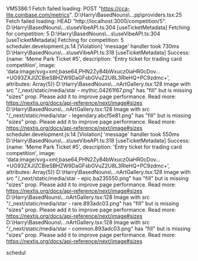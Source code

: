 VM5386:1 Fetch failed loading: POST "https://cca-lite.coinbase.com/metrics".
D:\Harry\BasedNouns\…pp\providers.tsx:25 Fetch failed loading: HEAD "http://localhost:3000/competition/5".
D:\Harry\BasedNouns\…s\useVibeAPI.ts:304 [useTicketMetadata] Fetching for competition: 5
D:\Harry\BasedNouns\…s\useVibeAPI.ts:304 [useTicketMetadata] Fetching for competition: 5
scheduler.development.js:14 [Violation] 'message' handler took 730ms
D:\Harry\BasedNouns\…s\useVibeAPI.ts:318 [useTicketMetadata] Success: 
{name: 'Meme Park Ticket #5', description: 'Entry ticket for trading card competition', image: 'data:image/svg+xml;base64,PHN2ZyB4bWxucz0iaHR0cDov…+UG93ZXJlZCBieSBHZW9DaGFsbGVuZ2U8L3RleHQ+PC9zdmc+', attributes: Array(5)}
D:\Harry\BasedNouns\…nArtGallery.tsx:128 Image with src "/_next/static/media/star - mythic.04261f67.png" has "fill" but is missing "sizes" prop. Please add it to improve page performance. Read more: https://nextjs.org/docs/api-reference/next/image#sizes
D:\Harry\BasedNouns\…nArtGallery.tsx:128 Image with src "/_next/static/media/star - legendary.abcf5e81.png" has "fill" but is missing "sizes" prop. Please add it to improve page performance. Read more: https://nextjs.org/docs/api-reference/next/image#sizes
scheduler.development.js:14 [Violation] 'message' handler took 550ms
D:\Harry\BasedNouns\…s\useVibeAPI.ts:318 [useTicketMetadata] Success: 
{name: 'Meme Park Ticket #5', description: 'Entry ticket for trading card competition', image: 'data:image/svg+xml;base64,PHN2ZyB4bWxucz0iaHR0cDov…+UG93ZXJlZCBieSBHZW9DaGFsbGVuZ2U8L3RleHQ+PC9zdmc+', attributes: Array(5)}
D:\Harry\BasedNouns\…nArtGallery.tsx:128 Image with src "/_next/static/media/star - epic.ba235550.png" has "fill" but is missing "sizes" prop. Please add it to improve page performance. Read more: https://nextjs.org/docs/api-reference/next/image#sizes
D:\Harry\BasedNouns\…nArtGallery.tsx:128 Image with src "/_next/static/media/star - rare.893adc03.png" has "fill" but is missing "sizes" prop. Please add it to improve page performance. Read more: https://nextjs.org/docs/api-reference/next/image#sizes
D:\Harry\BasedNouns\…nArtGallery.tsx:128 Image with src "/_next/static/media/star - common.893adc03.png" has "fill" but is missing "sizes" prop. Please add it to improve page performance. Read more: https://nextjs.org/docs/api-reference/next/image#sizes

schedul
